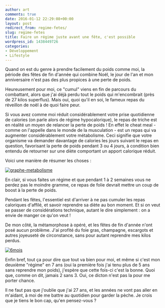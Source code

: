 ```yaml
---
author: art
comments: true
date: 2016-01-12 22:29:08+00:00
layout: post
redirect_from: regime-fetes/
slug: regime-fetes
title: Faire un régime juste avant une fête, c'est possible
wordpress_id: 1438449726
categories:
- Développement
- Lifestyle
---
```


Quand on est du genre à prendre facilement du poids comme moi, la période des fêtes de fin d'année qui combine Noël, le jour de l'an et mon anniversaire n'est pas des plus propices à une perte de poids.<!-- more -->

Heureusement pour moi, ce "cumul" viens en fin de parcours du combattant, alors que j'ai déjà perdu tout le poids qui m'encombrait (près de 27 kilos superflus). Mais oui, quoi qu'il en soi, le fameux repas du réveillon de noël à de quoi faire peur.

Si vous avez comme moi réduit considérablement votre prise quotidienne de calories (on parle alors de régime hypocalorique), le repas de triche est en réalité un moyen de relancer la perte de poids ! En effet le cheat meal - comme on l'appelle dans le monde de la musculation - est un repas qui va augmenter considérablement votre métabolisme. Ceci signifie que votre organisme va demander davantage de calories les jours suivant le repas en question, favorisant la perte de poids pendant 3 ou 4 jours, à condition bien entendu de retourner sur une diète comportant un apport calorique réduit.

Voici une manière de résumer les choses :

<a href="https://irz.fr/recherche?q=graphe-metabolisme"><img alt="graphe-metabolisme" data-src="https://static.irz.fr/2016/01/graphe-metabolisme-640x384.jpg" src="https://static.irz.fr/thumb.php?size=<100&crop=0&src=https://static.irz.fr/2016/01/graphe-metabolisme-640x384.jpg" /></a>

En clair, si vous faites un régime et que pendant 1 à 2 semaines vous ne perdez pas le moindre gramme, ce repas de folie devrait mettre un coup de boost à la perte de poids.

Pendant les fêtes, l'essentiel est d'arriver à ne pas cumuler les repas caloriques d'affilé, et savoir reprendre sa diète au bon moment. Et si on veut se passer de considérations technique, autant le dire simplement : on a envie de manger ce qu'on veut !

De mon côté, la métamorphose à opéré, et les fêtes de fin d'année n'ont posé aucun problème. J'ai profité du foie gras, champagne, escargots et autres joyeuseté de circonstance, sans pour autant reprendre mes kilos perdus.

<a href="https://irz.fr/recherche?q=6mois"><img alt="6mois" data-src="https://static.irz.fr/2016/01/6mois.jpg" src="https://static.irz.fr/thumb.php?size=<100&crop=0&src=https://static.irz.fr/2016/01/6mois.jpg" /></a>

Enfin bref, tout ça pour dire que tout va bien pour moi, et même si c'est mon deuxième "régime" en 7 ans (oui la première fois j'ai tenu plus de 5 ans sans reprendre mon poids), j'espère que cette fois-ci c'est la bonne. Quoi que, comme on dit, jamais 2 sans 3. Oui, ce dicton n'est pas la pour me porter chance.

Il ne faut pas que j'oublie que j'ai 27 ans, et les années ne vont pas aller en m'aidant, à moi de me battre au quotidien pour garder la pèche. Je crois que je tiens le bon cap, qu'en pensez-vous ?
